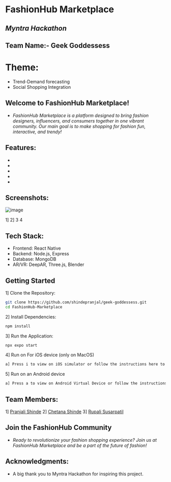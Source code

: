# FashionHub Marketplace
## _Myntra Hackathon_
## Team Name:- Geek Goddessess
# Theme: 
- Trend-Demand forecasting
- Social Shopping Integration
## Welcome to FashionHub Marketplace!
- _FashionHub Marketplace is a platform designed to bring fashion designers, influencers, and consumers together in one vibrant community. Our main goal is to make shopping for fashion fun, interactive, and trendy!_

## Features:
-
-
-
-
-

## Screenshots:
![image](https://github.com/user-attachments/assets/f21572e8-02a6-4ec2-82b1-96e59a12d0d7)

1]
2]
3
4


## Tech Stack:

- Frontend: React Native
- Backend: Node.js, Express
- Database: MongoDB
- AR/VR: DeepAR, Three.js, Blender


## Getting Started
1] Clone the Repository:


```sh
git clone https://github.com/shindepranjal/geek-goddessess.git
cd FashionHub-Marketplace
```
2] Install Dependencies:
```sh
npm install
```
3] Run the Application:

```sh
npx expo start
```
4] Run on For iOS device (only on MacOS)
```sh
a] Press i to view on iOS simulator or follow the instructions here to run on a physical device.
```
5] Run on an Android device
```sh
a] Press a to view on Android Virtual Device or follow the instructions here to run on a physical device.
```
## Team Members:
1] [Pranjali Shinde](https://www.linkedin.com/in/pranjali-shinde-257317226/)
2] [Chetana Shinde](https://www.linkedin.com/in/chetana-shinde-382731229/)
3] [Rupali Susarpatil](https://www.linkedin.com/in/rupali-susar-patil-86b297228/)

## Join the FashionHub Community
- _Ready to revolutionize your fashion shopping experience? Join us at FashionHub Marketplace and be a part of the future of fashion!_ 
## Acknowledgments:
 - A big thank you to Myntra Hackathon for inspiring this project.






 
